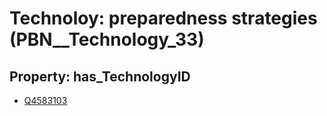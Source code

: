 # Technoloy: __preparedness strategies__ (PBN__Technology_33)

## Property: has_TechnologyID

* [Q4583103](Q4583103)

